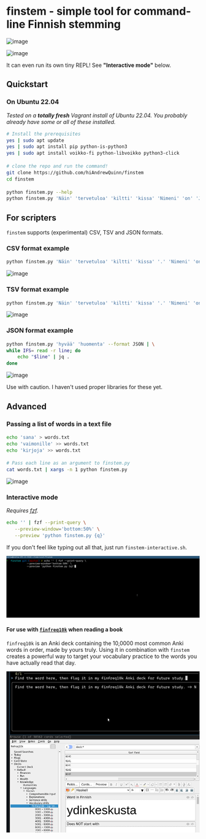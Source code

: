 # finstem - simple tool for command-line Finnish stemming

![image](https://github.com/hiAndrewQuinn/finstem/assets/53230903/9d0eef09-6d25-4519-9dab-8773edc555a8)

![image](https://github.com/hiAndrewQuinn/finstem/assets/53230903/093efe66-3688-4358-a5b1-6e022a5f79f1)

It can even run its own tiny REPL! See **"Interactive mode"** below.

## Quickstart

### On Ubuntu 22.04

_Tested on a **totally fresh** Vagrant install of Ubuntu 22.04. You probably already have some or all of these installed._

```bash
# Install the prerequisites
yes | sudo apt update
yes | sudo apt install pip python-is-python3
yes | sudo apt install voikko-fi python-libvoikko python3-click

# clone the repo and run the command!
git clone https://github.com/hiAndrewQuinn/finstem
cd finstem

python finstem.py --help
python finstem.py 'Näin' 'tervetuloa' 'kiltti' 'kissa' 'Nimeni' 'on' 'Jeff'
```

## For scripters

`finstem` supports (experimental) CSV, TSV and JSON formats. 

### CSV format example

```bash
python finstem.py 'Näin' 'tervetuloa' 'kiltti' 'kissa' '.' 'Nimeni' 'on' 'Jeff' --format CSV | csvlook
```

![image](https://github.com/hiAndrewQuinn/finstem/assets/53230903/95b28509-b134-4915-a781-5d9eb1365ea8)

### TSV format example

```bash
python finstem.py 'Näin' 'tervetuloa' 'kiltti' 'kissa' '.' 'Nimeni' 'on' 'Jeff' --format TSV | awk '{print $3 " <~> " $2 " <~> " $1}'
```

![image](https://github.com/hiAndrewQuinn/finstem/assets/53230903/4d2304a9-1848-4d85-af48-cdf2bc75c142)


### JSON format example

```bash
python finstem.py 'hyvää' 'huomenta' --format JSON | \
while IFS= read -r line; do
    echo "$line" | jq .
done
```

![image](https://github.com/hiAndrewQuinn/finstem/assets/53230903/2784dd38-af83-4c11-bc5c-5b12c9ba5580)


Use with caution. I haven't used proper libraries for these yet.

## Advanced

### Passing a list of words in a text file

```bash
echo 'sana' > words.txt
echo 'vaimonille' >> words.txt
echo 'kirjoja' >> words.txt

# Pass each line as an argument to finstem.py
cat words.txt | xargs -n 1 python finstem.py
```

![image](https://user-images.githubusercontent.com/53230903/230723659-e016d3be-77ed-4a2b-9ce0-a3fb16ef10a0.png)

### Interactive mode

_Requires [fzf](https://github.com/junegunn/fzf)._

```bash
echo '' | fzf --print-query \
   --preview-window='bottom:50%' \
   --preview 'python finstem.py {q}'
```

If you don't feel like typing out all that, just run `finstem-interactive.sh`.

![](preview-mode.gif)

#### For use with [`finfreq10k`](https://ankiweb.net/shared/info/1149950470) when reading a book

`finfreq10k` is an Anki deck containing the 10,0000 most common Anki words in
order, made by yours truly. Using it in combination with `finstem` creates a
powerful way to target your vocabulary practice to the words you have actually
read that day.

![](finstem-finfreq10k.gif)
